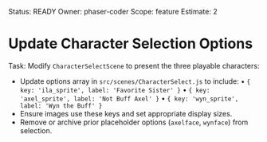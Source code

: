 Status: READY
Owner: phaser-coder
Scope: feature
Estimate: 2

# Update Character Selection Options

Task: Modify `CharacterSelectScene` to present the three playable characters:
  - Update options array in `src/scenes/CharacterSelect.js` to include:
      • `{ key: 'ila_sprite', label: 'Favorite Sister' }`
      • `{ key: 'axel_sprite', label: 'Not Buff Axel' }`
      • `{ key: 'wyn_sprite', label: 'Wyn the Buff' }`
  - Ensure images use these keys and set appropriate display sizes.
  - Remove or archive prior placeholder options (`axelface`, `wynface`) from selection.